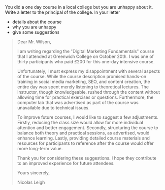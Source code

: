 You did a one day course in a local college but you are unhappy about it. Write a letter to the principal of the college. In your letter 

- details about the course 
- why you are unhappy 
- give some suggestions

> Dear Mr. Wilson,
>
> I am writing regarding the "Digital Marketing Fundamentals" course that I attended at Greenwich College on October 20th. I was one of thirty participants who paid £200 for this one-day intensive course.
>
> Unfortunately, I must express my disappointment with several aspects of the course. While the course description promised hands-on training in social media marketing, SEO, and content creation, the entire day was spent merely listening to theoretical lectures. The instructor, though knowledgeable, rushed through the content without allowing time for practical exercises or questions. Furthermore, the computer lab that was advertised as part of the course was unavailable due to technical issues.
>
> To improve future courses, I would like to suggest a few adjustments. Firstly, reducing the class size would allow for more individual attention and better engagement. Secondly, structuring the course to balance both theory and practical sessions, as advertised, would enhance learning. Lastly, providing detailed course materials and resources for participants to reference after the course would offer more long-term value.
>
> Thank you for considering these suggestions. I hope they contribute to an improved experience for future attendees.
>
> Yours sincerely,
>
> Nicolas Leigh





















